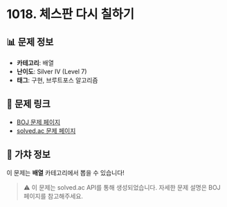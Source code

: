 # 1018. 체스판 다시 칠하기

## 📊 문제 정보
- **카테고리**: 배열
- **난이도**: Silver IV (Level 7)
- **태그**: 구현, 브루트포스 알고리즘

## 🔗 문제 링크
- [BOJ 문제 페이지](https://www.acmicpc.net/problem/1018)
- [solved.ac 문제 페이지](https://solved.ac/problems/1018)

## 🎯 가챠 정보
이 문제는 **배열** 카테고리에서 뽑을 수 있습니다!

> ⚠️ 이 문제는 solved.ac API를 통해 생성되었습니다. 
> 자세한 문제 설명은 BOJ 페이지를 참고해주세요.
